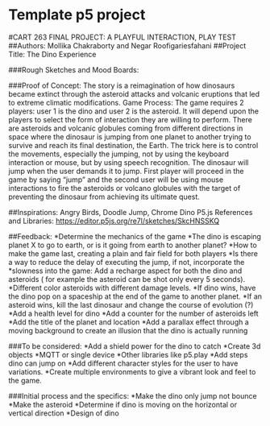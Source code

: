 # Template p5 project

#CART 263 FINAL PROJECT: A PLAYFUL INTERACTION, PLAY TEST 
##Authors: Mollika Chakraborty and Negar Roofigariesfahani
##Project Title: The Dino Experience 

###Rough Sketches and Mood Boards: 



###Proof of Concept: The story is a reimagination of how dinosaurs became extinct through the asteroid attacks and volcanic eruptions that led to extreme climatic modifications. 
Game Process:  The game requires 2 players: user 1 is the dino and user 2 is the asteroid. It will depend upon the players to select the form of interaction they are willing to perform. There are asteroids and volcanic globules coming from different directions in space where the dinosaur is jumping from one planet to another trying to survive and reach its final destination, the Earth. The trick here is to control the movements, especially the jumping, not by using the keyboard interaction or mouse, but by using speech recognition. The dinosaur will jump when the user demands it to jump. First player will proceed in the game by saying “jump” and the second user will be using mouse interactions to fire the asteroids or volcano globules with the target of preventing the dinosaur from achieving its ultimate quest. 

##Inspirations:  Angry Birds, Doodle Jump, Chrome Dino
P5.js References and Libraries: https://editor.p5js.org/re7l/sketches/SkcHNSSKQ

##Feedback:
*Determine the mechanics of the game
*The dino is escaping planet X to go to earth, or is it going from earth to another planet?
*How to make the game last, creating a plain and fair field for both players
*Is there a way to reduce the delay of executing the jump, if not, incorporate the *slowness into the game: Add a recharge aspect for both the dino and asteroids ( for example the asteroid can be shot only every 5 seconds).
*Different color asteroids with different damage levels.
*If dino wins, have the dino pop on a spaceship at the end of the game to another planet.
*If an asteroid wins, kill the last dinosaur and change the course of evolution (?) 
*Add a health level for dino
*Add a counter for the number of asteroids left 
*Add the title of the planet and location
*Add a parallax effect through a moving background to create an illusion that the dino is actually running

###To be considered:
*Add a shield power for the dino to catch
*Create 3d objects
*MQTT or single device
*Other libraries like p5.play
*Add steps dino can jump on
*Add different character styles for the user to have variations. 
*Create multiple environments to give a vibrant look and feel to the game.

###Initial process and the specifics:
*Make the dino only jump not bounce
*Make the asteroid 
*Determine if dino is moving on the horizontal or vertical direction
*Design of dino



